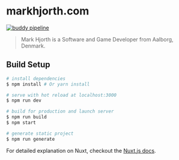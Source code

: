 # markhjorth.com
[![buddy pipeline](https://app.buddy.works/markhjorth/markhjorth-com/pipelines/pipeline/239665/badge.svg?token=6153f713f55cd53eca202952accfd0e3b6942ca4c9f15139fcf82e1f77d16007 "buddy pipeline")](https://app.buddy.works/markhjorth/markhjorth-com/pipelines/pipeline/239665)

> Mark Hjorth is a Software and Game Developer from Aalborg, Denmark.

## Build Setup

``` bash
# install dependencies
$ npm install # Or yarn install

# serve with hot reload at localhost:3000
$ npm run dev

# build for production and launch server
$ npm run build
$ npm start

# generate static project
$ npm run generate
```

For detailed explanation on Nuxt, checkout the [Nuxt.js docs](https://github.com/nuxt/nuxt.js).
